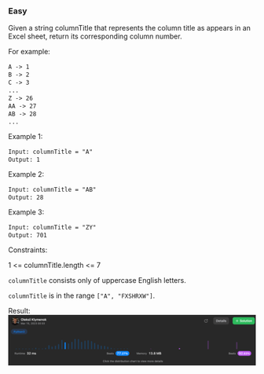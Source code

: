 ### Easy

Given a string columnTitle that represents the column title as appears in an Excel sheet, return its corresponding column number.

For example:
```
A -> 1
B -> 2
C -> 3
...
Z -> 26
AA -> 27
AB -> 28 
...
``` 

Example 1:
```
Input: columnTitle = "A"
Output: 1
```
Example 2:
```
Input: columnTitle = "AB"
Output: 28
```
Example 3:
```
Input: columnTitle = "ZY"
Output: 701
 ```

Constraints:

1 <= columnTitle.length <= 7

`columnTitle` consists only of uppercase English letters.

`columnTitle` is in the range `["A", "FXSHRXW"]`.


Result:
![img.png](img.png)